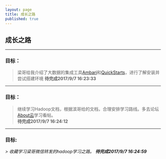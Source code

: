 ```yaml
---
layout: page
title: 成长之路
published: true
---
```


## 成长之路

----------


### 目标：
>梁哥给我介绍了大数据的集成工具[Ambari](https://www.ibm.com/developerworks/cn/opensource/os-cn-bigdata-ambari/)和[QuickStarts](https://www.cloudera.com/downloads/quickstart_vms/5-12.html)，进行了解安装并尝试搭建环境
**待完成2017/9/7 16:23:33**

----------


### 目标：

> 继续学习Hadoop文档，根据滨哥给的文档，合理安排学习路线。多去论坛[About云](http://www.aboutyun.com/forum-134-1.html)学习看帖。  
**待完成2017/9/7 16:24:12**

----------



### 目标:    
*> 收藏学习梁哥微信转发的hadoop学习之路。
**待完成2017/9/7 16:24:59***
